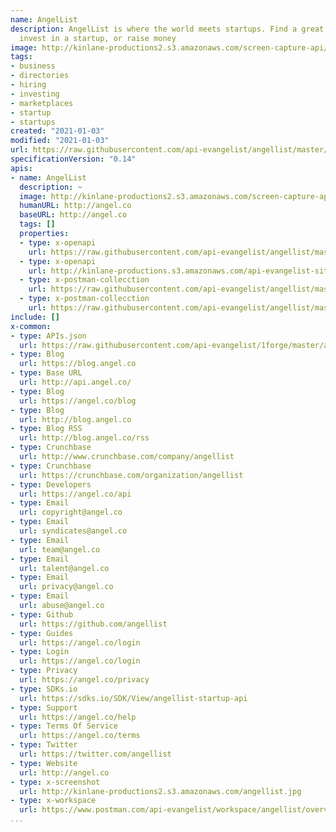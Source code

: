 ```yaml
---
name: AngelList
description: AngelList is where the world meets startups. Find a great startup job,
  invest in a startup, or raise money
image: http://kinlane-productions2.s3.amazonaws.com/screen-capture-api/339-angellist.jpg
tags:
- business
- directories
- hiring
- investing
- marketplaces
- startup
- startups
created: "2021-01-03"
modified: "2021-01-03"
url: https://raw.githubusercontent.com/api-evangelist/angellist/master/apis.json
specificationVersion: "0.14"
apis:
- name: AngelList
  description: ~
  image: http://kinlane-productions2.s3.amazonaws.com/screen-capture-api/339-angellist.jpg
  humanURL: http://angel.co
  baseURL: http://angel.co
  tags: []
  properties:
  - type: x-openapi
    url: https://raw.githubusercontent.com/api-evangelist/angellist/master/angellist-openapi.json
  - type: x-openapi
    url: http://kinlane-productions.s3.amazonaws.com/api-evangelist-site/company/openapis/angellist.json
  - type: x-postman-collecction
    url: https://raw.githubusercontent.com/api-evangelist/angellist/master/angellist-postman-collection.json
  - type: x-postman-collecction
    url: https://raw.githubusercontent.com/api-evangelist/angellist/master/angellist-postman-collection.json
include: []
x-common:
- type: APIs.json
  url: https://raw.githubusercontent.com/api-evangelist/1forge/master/apis.json
- type: Blog
  url: https://blog.angel.co
- type: Base URL
  url: http://api.angel.co/
- type: Blog
  url: https://angel.co/blog
- type: Blog
  url: http://blog.angel.co
- type: Blog RSS
  url: http://blog.angel.co/rss
- type: Crunchbase
  url: http://www.crunchbase.com/company/angellist
- type: Crunchbase
  url: https://crunchbase.com/organization/angellist
- type: Developers
  url: https://angel.co/api
- type: Email
  url: copyright@angel.co
- type: Email
  url: syndicates@angel.co
- type: Email
  url: team@angel.co
- type: Email
  url: talent@angel.co
- type: Email
  url: privacy@angel.co
- type: Email
  url: abuse@angel.co
- type: Github
  url: https://github.com/angellist
- type: Guides
  url: https://angel.co/login
- type: Login
  url: https://angel.co/login
- type: Privacy
  url: https://angel.co/privacy
- type: SDKs.io
  url: https://sdks.io/SDK/View/angellist-startup-api
- type: Support
  url: https://angel.co/help
- type: Terms Of Service
  url: https://angel.co/terms
- type: Twitter
  url: https://twitter.com/angellist
- type: Website
  url: http://angel.co
- type: x-screenshot
  url: http://kinlane-productions2.s3.amazonaws.com/angellist.jpg
- type: x-workspace
  url: https://www.postman.com/api-evangelist/workspace/angellist/overview
...
```

